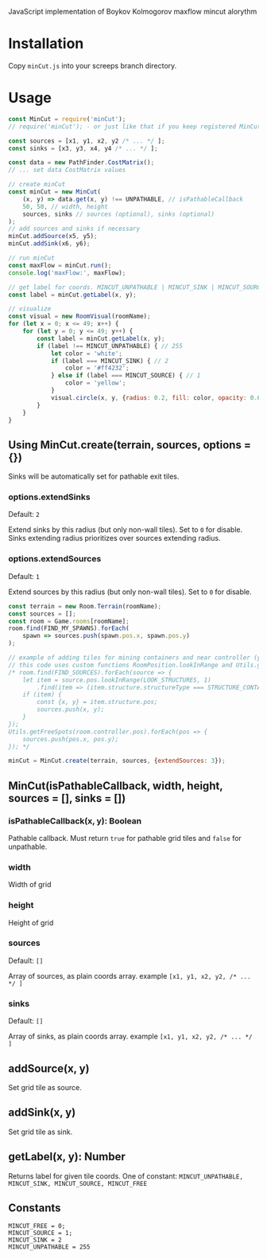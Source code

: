 JavaScript implementation of Boykov Kolmogorov maxflow mincut alorythm

# Installation

Copy `minCut.js` into your screeps branch directory.

# Usage

```js
const MinCut = require('minCut');
// require('minCut'); - or just like that if you keep registered MinCut class as global

const sources = [x1, y1, x2, y2 /* ... */ ];
const sinks = [x3, y3, x4, y4 /* ... */ ];

const data = new PathFinder.CostMatrix();
// ... set data CostMatrix values

// create minCut
const minCut = new MinCut(
	(x, y) => data.get(x, y) !== UNPATHABLE, // isPathableCallback
	50, 50, // width, height
	sources, sinks // sources (optional), sinks (optional)
);
// add sources and sinks if necessary
minCut.addSource(x5, y5);
minCut.addSink(x6, y6);

// run minCut
const maxFlow = minCut.run();
console.log('maxFlow:', maxFlow);

// get label for coords. MINCUT_UNPATHABLE | MINCUT_SINK | MINCUT_SOURCE | MINCUT_FREE
const label = minCut.getLabel(x, y);

// visualize
const visual = new RoomVisual(roomName);
for (let x = 0; x <= 49; x++) {
	for (let y = 0; y <= 49; y++) {
		const label = minCut.getLabel(x, y);
		if (label !== MINCUT_UNPATHABLE) { // 255
			let color = 'white';
			if (label === MINCUT_SINK) { // 2
				color = '#ff4232';
			} else if (label === MINCUT_SOURCE) { // 1
				color = 'yellow';
			}
			visual.circle(x, y, {radius: 0.2, fill: color, opacity: 0.6});
		}
	}
}
```

## Using MinCut.create(terrain, sources, options = {})

Sinks will be automatically set for pathable exit tiles.

### options.extendSinks

Default: `2`

Extend sinks by this radius (but only non-wall tiles). Set to `0` for disable. Sinks extending radius prioritizes over sources extending radius.

### options.extendSources

Default: `1`

Extend sources by this radius (but only non-wall tiles). Set to `0` for disable.

```js
const terrain = new Room.Terrain(roomName);
const sources = [];
const room = Game.rooms[roomName];
room.find(FIND_MY_SPAWNS).forEach(
	spawn => sources.push(spawn.pos.x, spawn.pos.y)
);

// example of adding tiles for mining containers and near controller (you should not set values for unpathable tiles)
// this code uses custom functions RoomPosition.lookInRange and Utils.getFreeSpots, so just as idea how to populate sources coords
/* room.find(FIND_SOURCES).forEach(source => {
	let item = source.pos.lookInRange(LOOK_STRUCTURES, 1)
		.find(item => (item.structure.structureType === STRUCTURE_CONTAINER));
	if (item) {
		const {x, y} = item.structure.pos;
		sources.push(x, y);
	}
});
Utils.getFreeSpots(room.controller.pos).forEach(pos => {
	sources.push(pos.x, pos.y);
}); */

minCut = MinCut.create(terrain, sources, {extendSources: 3});
```

## MinCut(isPathableCallback, width, height, sources = [], sinks = [])

### isPathableCallback(x, y): Boolean

Pathable callback. Must return `true` for pathable grid tiles and `false` for unpathable.

### width

Width of grid

### height

Height of grid

### sources

Default: `[]`

Array of sources, as plain coords array. example `[x1, y1, x2, y2, /* ... */ ]`

### sinks

Default: `[]`

Array of sinks, as plain coords array. example `[x1, y1, x2, y2, /* ... */ ]`


## addSource(x, y)

Set grid tile as source.

## addSink(x, y)

Set grid tile as sink.

## getLabel(x, y): Number

Returns label for given tile coords. One of constant: `MINCUT_UNPATHABLE, MINCUT_SINK, MINCUT_SOURCE, MINCUT_FREE`

## Constants
```
MINCUT_FREE = 0;
MINCUT_SOURCE = 1;
MINCUT_SINK = 2
MINCUT_UNPATHABLE = 255
```
